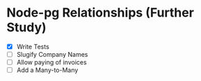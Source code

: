 # Node-pg Relationships (Further Study)

- [x] Write Tests
- [ ] Slugify Company Names
- [ ] Allow paying of invoices
- [ ] Add a Many-to-Many
